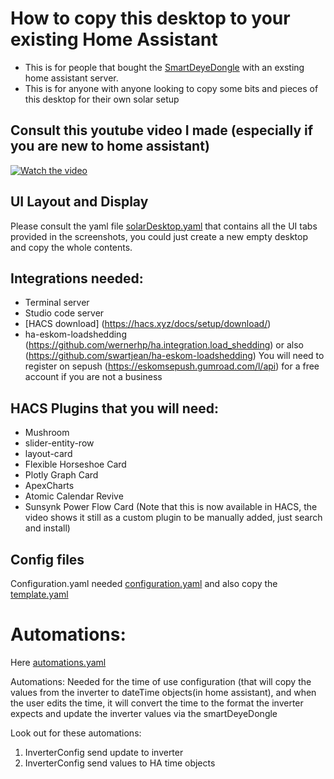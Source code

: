 # How to copy this desktop to your existing Home Assistant
* This is for people that bought the [SmartDeyeDongle](./SmartDeyeDongle.yaml) with an exsting home assistant server.
* This is for anyone with anyone looking to copy some bits and pieces of this desktop for their own solar setup

## Consult this youtube video I made (especially if you are new to home assistant)
[![Watch the video](https://img.youtube.com/vi/Cqktgvu0ob0/0.jpg)](https://www.youtube.com/watch?v=Cqktgvu0ob0)

## UI Layout and Display
Please consult the yaml file [solarDesktop.yaml](./solarDesktop.yaml) that contains all the UI tabs provided in the screenshots, you could just create a new empty desktop and copy the whole contents.

## Integrations needed:
* Terminal server
* Studio code server
* [HACS download] (https://hacs.xyz/docs/setup/download/)
* ha-eskom-loadshedding (https://github.com/wernerhp/ha.integration.load_shedding) or also (https://github.com/swartjean/ha-eskom-loadshedding) You will need to register on sepush (https://eskomsepush.gumroad.com/l/api) for a free account if you are not a business

## HACS Plugins that you will need:
* Mushroom
* slider-entity-row
* layout-card
* Flexible Horseshoe Card
* Plotly Graph Card
* ApexCharts
* Atomic Calendar Revive
* Sunsynk Power Flow Card  (Note that this is now available in HACS, the video shows it still as a custom plugin to be manually added, just search and install)

## Config files
Configuration.yaml needed [configuration.yaml](./configuration.yaml)
and also copy the [template.yaml](./template.yaml)

# Automations:
Here [automations.yaml](automations.yaml)

Automations: Needed for the time of use configuration (that will copy the values from the inverter to dateTime objects(in home assistant), and when the user edits the time, it will convert the time to the format the inverter expects and update the inverter values via the smartDeyeDongle

Look out for these automations:
 1. InverterConfig send update to inverter
 2. InverterConfig send values to  HA time objects
